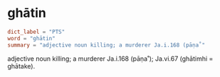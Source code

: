 # ghātin

``` toml
dict_label = "PTS"
word = "ghātin"
summary = "adjective noun killing; a murderer Ja.i.168 (pāṇa˚"
```

adjective noun killing; a murderer Ja.i.168 (pāṇa˚); Ja.vi.67 (ghātimhi = ghātake).


